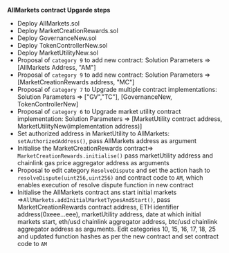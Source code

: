 <strong> AllMarkets contract Upgarde steps </strong>
- Deploy AllMarkets.sol
- Deploy MarketCreationRewards.sol
- Deploy GovernanceNew.sol
- Deploy TokenControllerNew.sol
- Deploy MarketUtilityNew.sol
- Proposal of `category 9` to add new contract: Solution Parameters => [AllMarkets Address, "AM"]
- Proposal of `category 9` to add new contract: Solution Parameters => [MarketCreationRewards address, "MC"]
- Proposal of `category 7` to Upgrade multiple contract implementations: Solution Parameters => ["GV","TC"], [GovernanceNew, TokenControllerNew]
- Proposal of `category 6` to Upgrade market utility contract implementation: Solution Parameters => [MarketUtility contract address, MarketUtilityNew(implementation address)]
- Set authorized address in MarketUtility to AllMarkets: `setAuthorizedAddress()`, pass AllMarkets address as argument
- Initialise the MarketCreationRewards contract=> `MarketCreationRewards.initialise()` pass marketUtility address and chainlink gas price aggregator address as arguments
- Proposal to edit category `ResolveDispute` and set the action hash to `resolveDispute(uint256,uint256)` and contract code to `AM`, which enables execution of resolve dispute function in new contract
- Initialise the AllMarkets contract ans start initial markets =>`AllMarkets.addInitialMarketTypesAndStart()`, pass MarketCreationRewards contract address, ETH identifier address(0xeee...eee), marketUtility address, date at which initial markets start, eth/usd chainlink aggregator address, btc/usd chainlink aggregator address as arguments.
Edit categories 10, 15, 16, 17, 18, 25 and updated function hashes as per the new contract and set contract code to `AM`